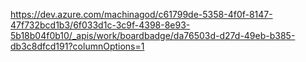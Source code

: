 https://dev.azure.com/machinagod/c61799de-5358-4f0f-8147-47f732bcd1b3/6f033d1c-3c9f-4398-8e93-5b18b04f0b10/_apis/work/boardbadge/da76503d-d27d-49eb-b385-db3c8dfcd191?columnOptions=1
